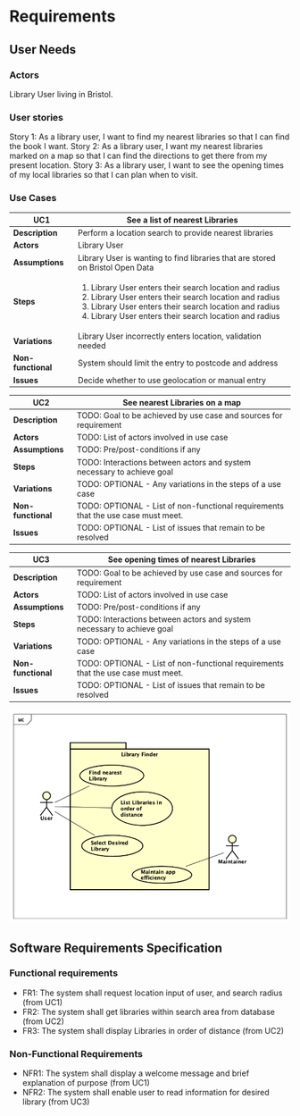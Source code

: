 # Requirements

## User Needs

### Actors
Library User living in Bristol.

### User stories
Story 1: As a library user, I want to find my nearest libraries so that I can find the book I want.
Story 2: As a library user, I want my nearest libraries marked on a map so that I can find the directions to get there from my present location.
Story 3: As a library user, I want to see the opening times of my local libraries so that I can plan when to visit.
### Use Cases

| UC1 | See a list of nearest Libraries | 
| --- | ------------------------------- |
| **Description** | Perform a location search to provide nearest libraries |
| **Actors** | Library User |
| **Assumptions** | Library User is wanting to find libraries that are stored on Bristol Open Data</td></tr>
| **Steps** | <ol><li>Library User enters their search location and radius</li><li>Library User enters their search location and radius</li><li>Library User enters their search location and radius</li><li>Library User enters their search location and radius</li></ol>|
| **Variations** | Library User incorrectly enters location, validation needed |
| **Non-functional** | System should limit the entry to postcode and address |
| **Issues** | Decide whether to use geolocation or manual entry |

| UC2 | See nearest Libraries on a map | 
| --- | ------------------------------ |
| **Description** | TODO: Goal to be achieved by use case and sources for requirement |
| **Actors** | TODO: List of actors involved in use case |
| **Assumptions** | TODO: Pre/post-conditions if any</td></tr>
| **Steps** | TODO: Interactions between actors and system necessary to achieve goal |
| **Variations** | TODO: OPTIONAL - Any variations in the steps of a use case |
| **Non-functional** | TODO: OPTIONAL - List of non-functional requirements that the use case must meet. |
| **Issues** | TODO: OPTIONAL - List of issues that remain to be resolved |

| UC3 | See opening times of nearest Libraries | 
| --- | -------------------------------------- |
| **Description** | TODO: Goal to be achieved by use case and sources for requirement |
| **Actors** | TODO: List of actors involved in use case |
| **Assumptions** | TODO: Pre/post-conditions if any</td></tr>
| **Steps** | TODO: Interactions between actors and system necessary to achieve goal |
| **Variations** | TODO: OPTIONAL - Any variations in the steps of a use case |
| **Non-functional** | TODO: OPTIONAL - List of non-functional requirements that the use case must meet. |
| **Issues** | TODO: OPTIONAL - List of issues that remain to be resolved |


![Insert your Use-Case Diagram Here](images/ContextDiagram.png)

## Software Requirements Specification
### Functional requirements

* FR1: The system shall request location input of user, and search radius (from UC1)
* FR2: The system shall get libraries within search area from database (from UC2)
* FR3: The system shall display Libraries in order of distance (from UC2)


### Non-Functional Requirements
* NFR1: The system shall display a welcome message and brief explanation of purpose (from UC1)
* NFR2: The system shall enable user to read information for desired library (from UC3)

